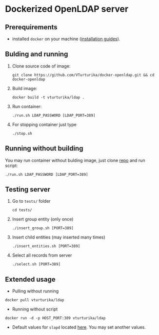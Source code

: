 # Dockerized OpenLDAP server
## Prerequirements

* installed ``docker`` on your machine ([installation guides](https://docs.docker.com/engine/installation/)).

## Bulding and running

1. Clone source code of image:
    ````
    git clone https://github.com/VTurturika/docker-openldap.git && cd docker-openldap
    ````
2. Build image:
    ````
    docker build -t vturturika/ldap .
    ````
3. Run container:
    ````
    ./run.sh LDAP_PASSWORD [LDAP_PORT=389]
    ````
4. For stopping container just type
    ````
    ./stop.sh
    ````

## Running without building

You may run container without bulding image, just clone [repo](https://github.com/VTurturika/docker-openldap.git) and run script:
````
./run.sh LDAP_PASSWORD [LDAP_PORT=389]
````

## Testing server

1. Go to `tests/` folder
    ````
    cd tests/
    ````
2. Insert group entity (only once)
    ````
    ./insert_group.sh [PORT=389]
    ````
3. Insert child entities (may inserted many times)
    ````
    ./insert_entities.sh [PORT=389]
    ````
4. Select all records from server
    ````
    ./select.sh [PORT=389]
    ````

## Extended usage

* Pulling without running
````
docker pull vturturika/ldap
````
* Running without script
````
docker run -d -p HOST_PORT:389 vturturika/ldap
````
* Default values for `slapd` located [here](https://github.com/VTurturika/docker-openldap/blob/master/scripts/init.sh). You may set another values.
